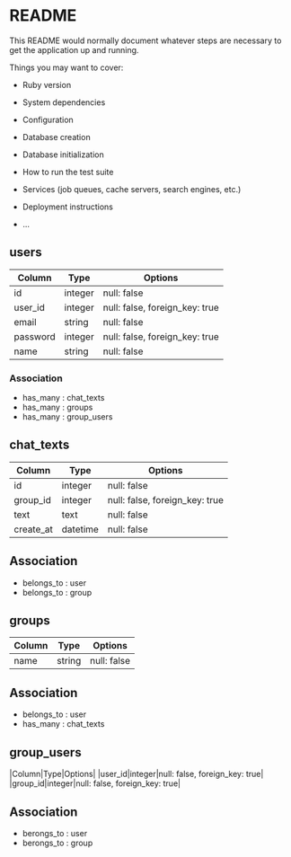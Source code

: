 # README

This README would normally document whatever steps are necessary to get the
application up and running.

Things you may want to cover:

* Ruby version

* System dependencies

* Configuration

* Database creation

* Database initialization

* How to run the test suite

* Services (job queues, cache servers, search engines, etc.)

* Deployment instructions

* ...

## users

|Column|Type|Options|
|------|----|-------|
|id|integer|null: false|
|user_id|integer|null: false, foreign_key: true|
|email|string|null: false|
|password|integer|null: false, foreign_key: true|
|name|string|null: false|

### Association
- has_many : chat_texts
- has_many : groups
- has_many : group_users

## chat_texts
|Column|Type|Options|
|------|----|-------|
|id|integer|null: false|
|group_id|integer|null: false, foreign_key: true|
|text|text|null: false|
|create_at|datetime|null: false|

## Association
- belongs_to : user
- belongs_to : group


## groups
|Column|Type|Options|
|------|----|-------|
|name|string|null: false|
## Association
- belongs_to : user
- has_many : chat_texts

## group_users
|Column|Type|Options|
|user_id|integer|null: false, foreign_key: true|
|group_id|integer|null: false, foreign_key: true|

## Association
- berongs_to : user
- berongs_to : group

